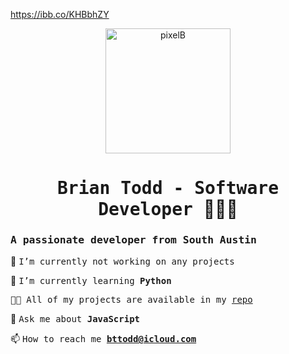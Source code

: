 https://ibb.co/KHBbhZY
<p align="center">
<img align="center" src="https://ibb.co/KHBbhZY" alt="pixelB" height="200" width="200" />
</p>
<h1 align="center"> <samp> Brian Todd - Software Developer </samp>   👨🏿‍💻 </h1> 
<h3> <samp> A passionate developer from South Austin </samp></h3>

 🔭 <samp> I’m currently not working on any projects </samp></p>
 🌱 <samp> I’m currently learning **Python**</samp></p>

 <samp>👨‍💻 All of my projects are available in my [repo](https://github.com/bttodd11?tab=repositories) </samp>

 💬  <samp> Ask me about **JavaScript** </samp>

 📫  <samp> How to reach me **bttodd@icloud.com** </samp>



